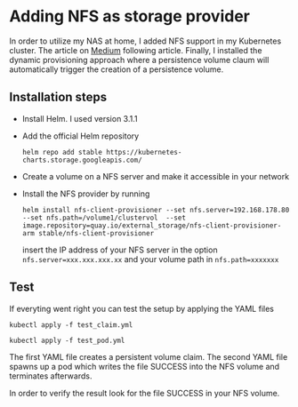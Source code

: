 # Adding NFS as storage provider

In order to utilize my NAS at home, I added NFS support in my Kubernetes cluster. The article on [Medium](https://medium.com/@myte/kubernetes-nfs-and-dynamic-nfs-provisioning-97e2afb8b4a9) following article.
Finally, I installed the dynamic provisioning approach where a persistence volume claum will automatically trigger the creation of a persistence volume.

## Installation steps

* Install Helm. I used version 3.1.1
* Add the official Helm repository
  
    `helm repo add stable https://kubernetes-charts.storage.googleapis.com/`

* Create a volume on a NFS server and make it accessible in your network
* Install the NFS provider by running
  
    `helm install nfs-client-provisioner --set nfs.server=192.168.178.80 --set nfs.path=/volume1/clustervol  --set image.repository=quay.io/external_storage/nfs-client-provisioner-arm stable/nfs-client-provisioner`

    insert the IP address of your NFS server in the option `nfs.server=xxx.xxx.xxx.xx` and your volume path in `nfs.path=xxxxxxx`

## Test 

If everyting went right you can test the setup by applying the YAML files

`kubectl apply -f test_claim.yml`

`kubectl apply -f test_pod.yml`

The first YAML file creates a persistent volume claim. The second YAML file spawns up a pod which writes the file SUCCESS into the NFS volume and terminates afterwards.

In order to verify the result look for the file SUCCESS in your NFS volume.
